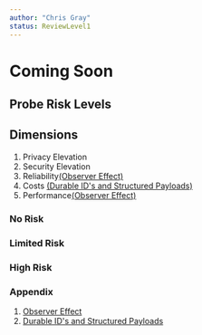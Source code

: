 ```yaml
---
author: "Chris Gray"
status: ReviewLevel1
---
```


# Coming Soon

## Probe Risk Levels

## Dimensions

1. Privacy Elevation
1. Security Elevation
1. Reliability[(Observer Effect)](./PositionPaper.ObserverEffect.document.md)
1. Costs [(Durable ID's and Structured Payloads)](./PositionPaper.DurableIds_StructuredPayloads.document.md)
1. Performance[(Observer Effect)](./PositionPaper.ObserverEffect.document.md)

### No Risk

### Limited Risk

### High Risk


### Appendix
1. [Observer Effect](./PositionPaper.ObserverEffect.document.md)
1. [Durable ID's and Structured Payloads](./PositionPaper.DurableIds_StructuredPayloads.document.md)
